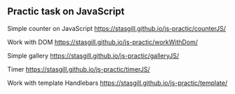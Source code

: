 Practic task on JavaScript
----------------------------------------------
Simple counter on JavaScript https://stasgill.github.io/js-practic/counterJS/

Work with DOM https://stasgill.github.io/js-practic/workWithDom/    

Simple gallery https://stasgill.github.io/js-practic/galleryJS/  

Timer https://stasgill.github.io/js-practic/timerJS/

Work with template Handlebars https://stasgill.github.io/js-practic/template/
